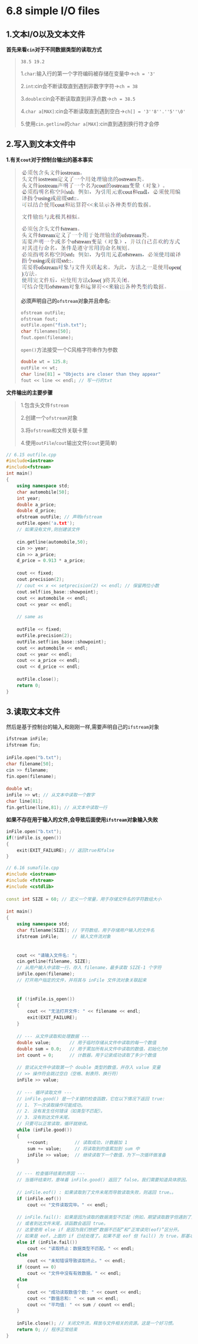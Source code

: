 # 6.8 simple I/O files

## 1.文本I/O以及文本文件

**首先来看`cin`对于不同数据类型的读取方式**

>   `38.5 19.2`
>
>   1.`char`:输入行的第一个字符编码被存储在变量中->`ch = '3'`
>
>   2.`int`:cin会不断读取直到遇到非数字字符->`ch = 38`
>
>   3.`double`:cin会不断读取直到非浮点数->`ch = 38.5`
>
>   4.`char a[MAX]`:cin会不断读取直到遇到空白->`ch[] = '3''8''.''5''\0' `
>
>   5.使用`cin.getline`的`char a[MAX]`:cin直到遇到换行符才会停

## 2.写入到文本文件中

**1.有关`cout`对于控制台输出的基本事实**

>![image-20250731163730348](./assets/image-20250731163730348.png)
>
>**必须声明自己的`ofstream`对象并且命名:**
>
>```cpp
>ofstream outFile;
>ofstream fout;
>outFile.open("fish.txt");
>char filenames[50];
>fout.open(filename);
>```
>
>`open()`方法接受一个C风格字符串作为参数
>
>```cpp
>double wt = 125.8;
>outFile << wt;
>char line[81] = "Objects are closer than they appear"
>fout << line << endl; // 写一行的txt
>```

**文件输出的主要步骤**

>   1.包含头文件`fstream`
>
>   2.创建一个`ofstream`对象
>
>   3.将`ofstream`和文件关联卡里
>
>   4.使用`outFile`/`cout`输出文件(`cout`更简单)

```cpp
// 6.15 outfile.cpp
#include<iostream>
#include<fstream>
int main()
{
	using namespace std;
    char automobile[50];
    int year;
    double a_price;
    double d_price;
    ofstream outFile; // 声明ofstream
    outFile.open('a.txt');
    // 如果没有文件,则创建该文件
    
    cin.getline(automobile,50);
    cin >> year;
    cin >> a_price;
    d_price = 0.913 * a_price;
    
    cout << fixed;
    cout.precision(2);
    // cout << x << setprecision(2) << endl; // 保留两位小数
    cout.self(ios_base::showpoint);
    cout << automobile << endl;
    cout << year << endl;
    
    // same as
    
    outFile << fixed;
    outFile.precision(2);
    outFile.setf(ios_base::showpoint);
    cout << automobile << endl;
    cout << year << endl;
    cout << a_price << endl;
    cout << d_price << endl;
    
    outFile.close();
    return 0;
}
```

## 3.读取文本文件

然后是基于控制台的输入,和刚刚一样,需要声明自己的`ifstream`对象

```cpp
ifstream inFile;
ifstream fin;

inFile.open("b.txt");
char filename[50];
cin >> filename;
fin.open(filename);

double wt;
inFile >> wt; // 从文本中读取一个数字
char line[81];
fin.getline(line,81); // 从文本中读取一行
```

**如果不存在用于输入的文件,会导致后面使用`ifstream`对象输入失败**

```cpp
inFile.open("b.txt");
if(!inFile.is_open())
{
    exit(EXIT_FAILURE); // 返回true和false
}
```

```cpp
// 6.16 sumafile.cpp
#include <iostream>  
#include <fstream>  
#include <cstdlib>   

const int SIZE = 60; // 定义一个常量，用于存储文件名的字符数组大小

int main()
{
	using namespace std;
    char filename[SIZE]; // 字符数组，用于存储用户输入的文件名
    ifstream inFile;     // 输入文件流对象


    cout << "请输入文件名: "; 
    cin.getline(filename, SIZE); 
    // 从用户输入中读取一行，存入 filename，最多读取 SIZE-1 个字符
    inFile.open(filename); 
    // 打开用户指定的文件，并将其与 inFile 文件流对象关联起来


    if (!inFile.is_open()) 
    {
        cout << "无法打开文件: " << filename << endl; 
        exit(EXIT_FAILURE); 
    }

    // --- 从文件读取和处理数据 ---
    double value;       // 用于临时存储从文件中读取的每一个数值
    double sum = 0.0;   // 用于累加所有从文件中读取的数值，初始化为0
    int count = 0;      // 计数器，用于记录成功读取了多少个数值

    // 尝试从文件中读取第一个 double 类型的数值，并存入 value 变量
    // >> 操作符会跳过空白（空格、制表符、换行符）
    inFile >> value; 

    // --- 循环读取文件 ---
    // inFile.good() 是一个关键的检查函数，它在以下情况下返回 true:
    // 1. 下一次读取操作可能成功。
    // 2. 没有发生任何错误（如类型不匹配）。
    // 3. 没有到达文件末尾。
    // 只要可以正常读取，循环就继续。
    while (inFile.good()) 
    {
        ++count;          // 读取成功，计数器加 1
        sum += value;     // 将读取到的值累加到 sum 中
        inFile >> value;  // 继续读取下一个数值，为下一次循环做准备
    }

    // --- 检查循环结束的原因 ---
    // 当循环结束时，意味着 inFile.good() 返回了 false。我们需要知道具体原因。
    
    // inFile.eof() : 如果读取到了文件末尾而导致读取失败，则返回 true。。
    if (inFile.eof())
        cout << "文件读取完毕。" << endl;

    // inFile.fail(): 如果是因为读取的数据类型不匹配（例如，期望读取数字但遇到了文本），
    // 或者到达文件末尾，该函数会返回 true。
    // 这里使用 else if 是因为我们想把“数据不匹配”和“正常读完(eof)”区分开。
    // 如果是 eof，上面的 if 已经处理了。如果不是 eof 但 fail() 为 true，那基本就是数据类型问题。
    else if (inFile.fail())
        cout << "读取终止：数据类型不匹配。" << endl;
    else
        cout << "未知错误导致读取终止。" << endl;
    if (count == 0)
        cout << "文件中没有有效数据。" << endl; 
    else
    {
        cout << "成功读取数值个数: " << count << endl;
        cout << "数值总和: " << sum << endl;
        cout << "平均值: " << sum / count << endl;
    }

    inFile.close(); // 关闭文件流，释放与文件相关的资源。这是一个好习惯。
    return 0; // 程序正常结束
}
```

